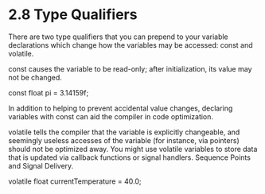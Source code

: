 # 2.8 Type Qualifiers

There are two type qualifiers that you can prepend to your variable declarations which change how the variables may be accessed: const and volatile.

const causes the variable to be read-only; after initialization, its value may not be changed.

const float pi = 3.14159f;

In addition to helping to prevent accidental value changes, declaring variables with const can aid the compiler in code optimization.

volatile tells the compiler that the variable is explicitly changeable, and seemingly useless accesses of the variable (for instance, via pointers) should not be optimized away. You might use volatile variables to store data that is updated via callback functions or signal handlers. Sequence Points and Signal Delivery.

volatile float currentTemperature = 40.0;
